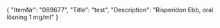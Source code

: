 {
  "ItemNr": "089677",
  "Title": "test",
  "Description": "Risperidon Ebb, oral lösning 1 mg/ml"
}